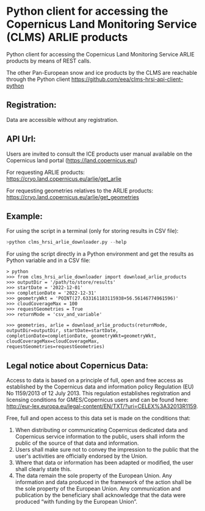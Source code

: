 # Python client for accessing the Copernicus Land Monitoring Service (CLMS) ARLIE products

Python client for accessing the Copernicus Land Monitoring Service ARLIE products by means of REST calls.

The other Pan-European snow and ice products by the CLMS are reachable through the Python client https://github.com/eea/clms-hrsi-api-client-python

## Registration:
Data are accessible without any registration.

## API Url: 
Users are invited to consult the ICE products user manual available on the Copernicus land portal (https://land.copernicus.eu/)

For requesting ARLIE products: https://cryo.land.copernicus.eu/arlie/get_arlie

For requesting geometries relatives to the ARLIE products: https://cryo.land.copernicus.eu/arlie/get_geometries

## Example:

For using the script in a terminal (only for storing results in CSV file):
```S
>python clms_hrsi_arlie_downloader.py --help

```

For using the script directly in a Python environment and get the results as Python variable and in a CSV file:
```
> python
>>> from clms_hrsi_arlie_downloader import download_arlie_products
>>> outputDir = '/path/to/store/results'
>>> startDate = '2022-12-01'
>>> completionDate = '2022-12-31'
>>> geometryWkt = 'POINT(27.633161183115938+56.56146774961596)'
>>> cloudCoverageMax = 100
>>> requestGeometries = True
>>> returnMode = 'csv_and_variable'

>>> geometries, arlie = download_arlie_products(returnMode, outputDir=outputDir, startDate=startDate, completionDate=completionDate, geometryWkt=geometryWkt, cloudCoverageMax=cloudCoverageMax, requestGeometries=requestGeometries)

```

## Legal notice about Copernicus Data:
Access to data is based on a principle of full, open and free access as established by the Copernicus data and information policy Regulation (EU) No 1159/2013 of 12 July 2013. This regulation establishes registration and licensing conditions for GMES/Copernicus users and can be found here: http://eur-lex.europa.eu/legal-content/EN/TXT/?uri=CELEX%3A32013R1159.  

Free, full and open access to this data set is made on the conditions that:  
1. When distributing or communicating Copernicus dedicated data and Copernicus service information to the public, users shall inform the public of the source of that data and information.  
2. Users shall make sure not to convey the impression to the public that the user's activities are officially endorsed by the Union.  
3. Where that data or information has been adapted or modified, the user shall clearly state this.  
4. The data remain the sole property of the European Union. Any information and data produced in the framework of the action shall be the sole property of the European Union. Any communication and publication by the beneficiary shall acknowledge that the data were produced “with funding by the European Union”.  
